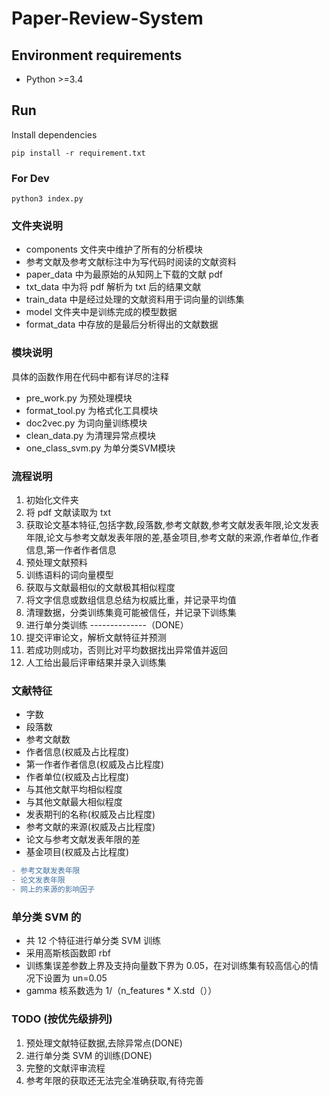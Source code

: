 # Paper-Review-System

## Environment requirements

- Python >=3.4

## Run

Install dependencies

```
pip install -r requirement.txt
```

### For Dev

```
python3 index.py
```

### 文件夹说明

- components 文件夹中维护了所有的分析模块
- 参考文献及参考文献标注中为写代码时阅读的文献资料
- paper_data 中为最原始的从知网上下载的文献 pdf
- txt_data 中为将 pdf 解析为 txt 后的结果文献
- train_data 中是经过处理的文献资料用于词向量的训练集
- model 文件夹中是训练完成的模型数据
- format_data 中存放的是最后分析得出的文献数据

### 模块说明

具体的函数作用在代码中都有详尽的注释

- pre_work.py 为预处理模块
- format_tool.py 为格式化工具模块
- doc2vec.py 为词向量训练模块
- clean_data.py 为清理异常点模块
- one_class_svm.py 为单分类SVM模块

### 流程说明

1. 初始化文件夹
2. 将 pdf 文献读取为 txt
3. 获取论文基本特征,包括字数,段落数,参考文献数,参考文献发表年限,论文发表年限,论文与参考文献发表年限的差,基金项目,参考文献的来源,作者单位,作者信息,第一作者作者信息
4. 预处理文献预料
5. 训练语料的词向量模型
6. 获取与文献最相似的文献极其相似程度
7. 将文字信息或数组信息总结为权威比重，并记录平均值
8. 清理数据，分类训练集竟可能被信任，并记录下训练集
9. 进行单分类训练
--------------（DONE）
10. 提交评审论文，解析文献特征并预测
11. 若成功则成功，否则比对平均数据找出异常值并返回
12. 人工给出最后评审结果并录入训练集

### 文献特征

- 字数
- 段落数
- 参考文献数
- 作者信息(权威及占比程度)
- 第一作者作者信息(权威及占比程度)
- 作者单位(权威及占比程度)
- 与其他文献平均相似程度
- 与其他文献最大相似程度
- 发表期刊的名称(权威及占比程度)
- 参考文献的来源(权威及占比程度)
- 论文与参考文献发表年限的差
- 基金项目(权威及占比程度)

```diff
- 参考文献发表年限
- 论文发表年限
- 网上的来源的影响因子
```

### 单分类 SVM 的

- 共 12 个特征进行单分类 SVM 训练
- 采用高斯核函数即 rbf
- 训练集误差参数上界及支持向量数下界为 0.05，在对训练集有较高信心的情况下设置为 un=0.05
- gamma 核系数选为 1/（n_features \* X.std（））

### TODO (按优先级排列)

1. 预处理文献特征数据,去除异常点(DONE)
2. 进行单分类 SVM 的训练(DONE)
3. 完整的文献评审流程
4. 参考年限的获取还无法完全准确获取,有待完善
